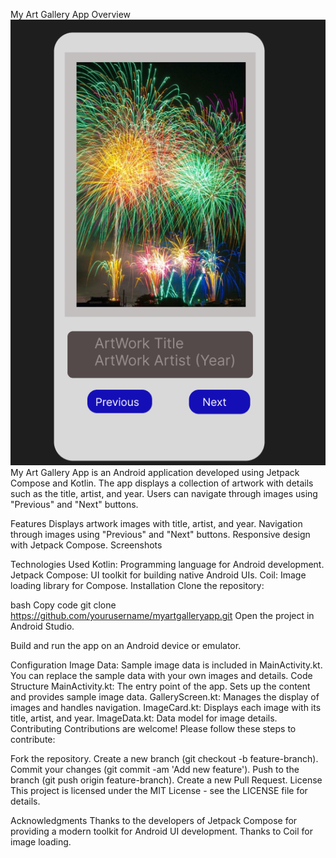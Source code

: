 My Art Gallery App
Overview
![Preview](images/ArtWork.png)
My Art Gallery App is an Android application developed using Jetpack Compose and Kotlin. The app displays a collection of artwork with details such as the title, artist, and year. Users can navigate through images using "Previous" and "Next" buttons.

Features
Displays artwork images with title, artist, and year.
Navigation through images using "Previous" and "Next" buttons.
Responsive design with Jetpack Compose.
Screenshots

Technologies Used
Kotlin: Programming language for Android development.
Jetpack Compose: UI toolkit for building native Android UIs.
Coil: Image loading library for Compose.
Installation
Clone the repository:

bash
Copy code
git clone https://github.com/yourusername/myartgalleryapp.git
Open the project in Android Studio.

Build and run the app on an Android device or emulator.

Configuration
Image Data: Sample image data is included in MainActivity.kt. You can replace the sample data with your own images and details.
Code Structure
MainActivity.kt: The entry point of the app. Sets up the content and provides sample image data.
GalleryScreen.kt: Manages the display of images and handles navigation.
ImageCard.kt: Displays each image with its title, artist, and year.
ImageData.kt: Data model for image details.
Contributing
Contributions are welcome! Please follow these steps to contribute:

Fork the repository.
Create a new branch (git checkout -b feature-branch).
Commit your changes (git commit -am 'Add new feature').
Push to the branch (git push origin feature-branch).
Create a new Pull Request.
License
This project is licensed under the MIT License - see the LICENSE file for details.

Acknowledgments
Thanks to the developers of Jetpack Compose for providing a modern toolkit for Android UI development.
Thanks to Coil for image loading.